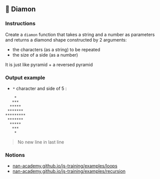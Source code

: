 ## 🌟 Diamon

### Instructions

Create a `diamon` function that takes a string and a number as parameters
and returns a diamond shape constructed by 2 arguments:
 - the characters (as a string) to be repeated
 - the size of a side (as a number)

It is just like pyramid + a reversed pyramid

### Output example

- `*` character and side of 5 :

```
    *
   ***
  *****
 *******
*********
 *******
  *****
   ***
    *
```

> No new line in last line

### Notions

- [nan-academy.github.io/js-training/examples/loops](https://nan-academy.github.io/js-training/examples/loops.js)
- [nan-academy.github.io/js-training/examples/recursion](https://nan-academy.github.io/js-training/examples/recursion.js)
